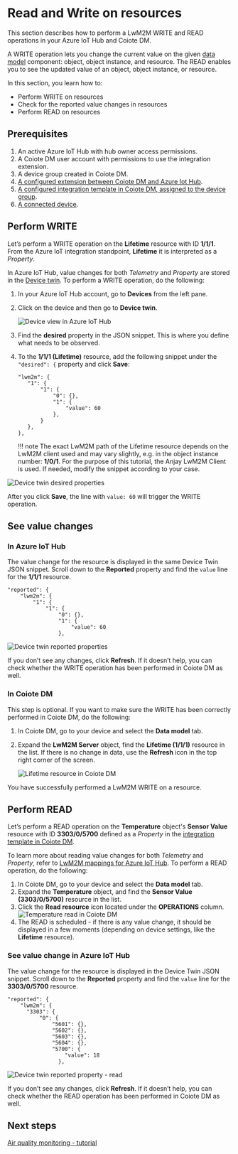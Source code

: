 # Read and Write on resources

This section describes how to perform a LwM2M WRITE and READ operations in your Azure IoT Hub and Coiote DM.

A WRITE operation lets you change the current value on the given [data model](https://iotdevzone.avsystem.com/docs/Azure_IoT_Integration_Guide/Concepts/LwM2M_mappings_Hub/) component: object, object instance, and resource. The READ enables you to see the updated value of an object, object instance, or resource.

In this section, you learn how to:

  * Perform WRITE on resources
  * Check for the reported value changes in resources
  * Perform READ on resources

## Prerequisites

1. An active Azure IoT Hub with hub owner access permissions.
2. A Coiote DM user account with permissions to use the integration extension.
3. A device group created in Coiote DM.
4. [A configured extension between Coiote DM and Azure Iot Hub](https://https://iotdevzone.avsystem.com/docs/Azure_IoT_Integration_Guide/Azure_IoT_Hub_integration/Configure_Azure_IoT_Hub_integration/).
5. [A configured integration template in Coiote DM, assigned to the device group](https://iotdevzone.avsystem.com/docs/Azure_IoT_Integration_Guide/Configure_integration_templates/Azure_integration_templates/).
5. [A connected device](https://iotdevzone.avsystem.com/docs/Coiote_DM_Device_Onboarding/Quick_start/).

## Perform WRITE

Let’s perform a WRITE operation on the **Lifetime** resource with ID **1/1/1**. From the Azure IoT integration standpoint, **Lifetime** it is interpreted as a *Property*.

In Azure IoT Hub, value changes for both *Telemetry* and *Property* are stored in the [Device twin](https://https://iotdevzone.avsystem.com/docs/Azure_IoT_Integration_Guide/Concepts/LwM2M_mappings_Hub/#lwm2m-readable-and-writable-resources). To perform a WRITE operation, do the following:

1. In your Azure IoT Hub account, go to **Devices** from the left pane.

2. Click on the device and then go to **Device twin**.

    ![Device view in Azure IoT Hub](images-observation/observation-hub1.png "Click on Device Twin")

3. Find the **desired** property in the JSON snippet. This is where you define what needs to be observed.
4. To the **1/1/1 (Lifetime)** resource, add the following snippet under the `"desired": {` property and click **Save**:

      ```
      "lwm2m": {
         "1": {
             "1": {
                 "0": {},
                 "1": {
                     "value": 60
                 },
             }
         },
      },
      ```

    !!! note
        The exact LwM2M path of the Lifetime resource depends on the LwM2M client used and may vary slightly, e.g. in the object instance number: **1/0/1**. For the purpose of this tutorial, the Anjay LwM2M Client is used. If needed, modify the snippet according to your case.  

![Device twin desired properties](images/write_azure.png "Device Twin desired properties")

After you click **Save**, the line with `value: 60` will trigger the WRITE operation.

## See value changes

### In Azure IoT Hub

The value change for the resource is displayed in the same Device Twin JSON snippet. Scroll down to the **Reported** property and find the `value` line for the **1/1/1** resource.

```
"reported": {
    "lwm2m": {
        "1": {
            "1": {
                "0": {},
                "1": {
                    "value": 60
                },
```

![Device twin reported properties](images/check_write_azure.png "Device Twin reported properties")

If you don’t see any changes, click **Refresh**. If it doesn’t help, you can check whether the WRITE operation has been performed in Coiote DM as well.

### In Coiote DM

This step is optional. If you want to make sure the WRITE has been correctly performed in Coiote DM, do the following:

1. In Coiote DM, go to your device and select the **Data model** tab.
2. Expand the **LwM2M Server** object, find the **Lifetime (1/1/1)** resource in the list. If there is no change in data, use the **Refresh** icon in the top right corner of the screen.

      ![Lifetime resource in Coiote DM](images/check_write_cdm.png "Lifetime resource in Coiote DM")

You have successfully performed a LwM2M WRITE on a resource.

## Perform READ

Let’s perform a READ operation on the **Temperature** object's **Sensor Value** resource with ID **3303/0/5700** defined as a *Property* in the [integration template in Coiote DM](https://iotdevzone.avsystem.com/docs/Azure_IoT_Integration_Guide/Configure_integration_templates/Azure_integration_templates/).

To learn more about reading value changes for both *Telemetry* and *Property*, refer to [LwM2M mappings for Azure IoT Hub](https://https://iotdevzone.avsystem.com/docs/Azure_IoT_Integration_Guide/Concepts/LwM2M_mappings_Hub/#lwm2m-readable-and-writable-resources). To perform a READ operation, do the following:

1. In Coiote DM, go to your device and select the **Data model** tab.
2. Expand the **Temperature** object, and find the **Sensor Value (3303/0/5700)** resource in the list.
3. Click the **Read resource** icon located under the **OPERATIONS** column.
      ![Temperature read in Coiote DM](images/read_cdm.png "Temperature read in Coiote DM")
4. The READ is scheduled - if there is any value change, it should be displayed in a few moments (depending on device settings, like the **Lifetime** resource).

### See value change in Azure IoT Hub

The value change for the resource is displayed in the Device Twin JSON snippet. Scroll down to the **Reported** property and find the `value` line for the **3303/0/5700** resource.

```
"reported": {
    "lwm2m": {
      "3303": {
          "0": {
              "5601": {},
              "5602": {},
              "5603": {},
              "5604": {},
              "5700": {
                  "value": 18
                },
```

![Device twin reported property - read](images/check_read_azure.png "Device Twin reported property - read")

If you don’t see any changes, click **Refresh**. If it doesn’t help, you can check whether the READ operation has been performed in Coiote DM as well.

## Next steps
[Air quality monitoring - tutorial](https://iotdevzone.avsystem.com/docs/Azure_IoT_Integration_Guide/Tutorials/Air_quality_monitoring_tutorial/)
